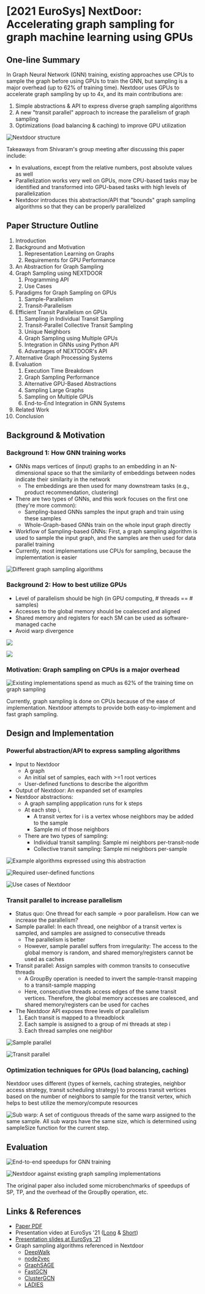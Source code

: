 # \[2021 EuroSys] NextDoor: Accelerating graph sampling for graph machine learning using GPUs

## One-line Summary

In Graph Neural Network (GNN) training, existing approaches use CPUs to sample the graph before using GPUs to train the GNN, but sampling is a major overhead (up to 62% of training time). Nextdoor uses GPUs to accelerate graph sampling by up to 4x, and its main contributions are:

1. Simple abstractions & API to express diverse graph sampling algorithms
2. A new "transit parallel" approach to increase the parallelism of graph sampling
3. Optimizations (load balancing & caching) to improve GPU utilization

![Nextdoor structure](<../../.gitbook/assets/Screen Shot 2021-08-20 at 8.23.09 PM.png>)

Takeaways from Shivaram's group meeting after discussing this paper include:

* In evaluations, except from the relative numbers, post absolute values as well
* Parallelization works very well on GPUs, more CPU-based tasks may be identified and transformed into GPU-based tasks with high levels of parallelization
* Nextdoor introduces this abstraction/API that "bounds" graph sampling algorithms so that they can be properly parallelized

## Paper Structure Outline

1. Introduction
2. Background and Motivation
   1. Representation Learning on Graphs
   2. Requirements for GPU Performance
3. An Abstraction for Graph Sampling
4. Graph Sampling using NEXTDOOR
   1. Programming API
   2. Use Cases
5. Paradigms for Graph Sampling on GPUs
   1. Sample-Parallelism
   2. Transit-Parallelism
6. Efficient Transit Parallelism on GPUs
   1. Sampling in Individual Transit Sampling
   2. Transit-Parallel Collective Transit Sampling
   3. Unique Neighbors
   4. Graph Sampling using Multiple GPUs
   5. Integration in GNNs using Python API
   6. Advantages of NEXTDOOR's API
7. Alternative Graph Processing Systems
8. Evaluation
   1. Execution Time Breakdown
   2. Graph Sampling Performance
   3. Alternative GPU-Based Abstractions
   4. Sampling Large Graphs
   5. Sampling on Multiple GPUs
   6. End-to-End Integration in GNN Systems
9. Related Work
10. Conclusion

## Background & Motivation

### Background 1: How GNN training works

* GNNs maps vertices of (input) graphs to an embedding in an N-dimensional space so that the similarity of embeddings between nodes indicate their similarity in the network
  * The embeddings are then used for many downstream tasks (e.g., product recommendation, clustering)
* There are two types of GNNs, and this work focuses on the first one (they're more common):
  * Sampling-based GNNs samples the input graph and train using these samples
  * Whole-Graph-based GNNs train on the whole input graph directly
* Workflow of Sampling-based GNNs: First, a graph sampling algorithm is used to sample the input graph, and the samples are then used for data parallel training
* Currently, most implementations use CPUs for sampling, because the implementation is easier

![Different graph sampling algorithms](<../../.gitbook/assets/Screen Shot 2021-08-20 at 7.55.05 PM.png>)

### Background 2: How to best utilize GPUs

* Level of parallelism should be high (in GPU computing, # threads == # samples)
* Accesses to the global memory should be coalesced and aligned
* Shared memory and registers for each SM can be used as software-managed cache
* Avoid warp divergence

![](<../../.gitbook/assets/Screen Shot 2021-08-20 at 7.55.58 PM.png>)

![](<../../.gitbook/assets/Screen Shot 2021-08-20 at 8.08.19 PM.png>)

### Motivation: Graph sampling on CPUs is a major overhead

![Existing implementations spend as much as 62% of the training time on graph sampling](<../../.gitbook/assets/Screen Shot 2021-08-13 at 1.45.24 PM.png>)

Currently, graph sampling is done on CPUs because of the ease of implementation. Nextdoor attempts to provide both easy-to-implement and fast graph sampling.

## Design and Implementation

### Powerful abstraction/API to express sampling algorithms

* Input to Nextdoor
  * A graph
  * An initial set of samples, each with >=1 root vertices
  * User-defined functions to describe the algorithm
* Output of Nextdoor: An expanded set of examples
* Nextdoor abstractions:
  * A graph sampling appplication runs for k steps
  * At each step i,
    * A transit vertex for i is a vertex whose neighbors may be added to the sample
    * Sample mi of those neighbors
  * There are two types of sampling:
    * Individual transit sampling: Sample mi neighbors per-transit-node
    * Collective transit sampling: Sample mi neighbors per-sample

![Example algorithms expressed using this abstraction](<../../.gitbook/assets/Screen Shot 2021-08-20 at 8.03.07 PM.png>)

![Required user-defined functions](<../../.gitbook/assets/Screen Shot 2021-08-20 at 8.03.55 PM.png>)

![Use cases of Nextdoor](<../../.gitbook/assets/Screen Shot 2021-08-20 at 8.04.36 PM.png>)

### Transit parallel to increase parallelism

* Status quo: One thread for each sample -> poor parallelism. How can we increase the parallelism?
* Sample parallel: In each thread, one neighbor of a transit vertex is sampled, and samples are assigned to consecutive threads
  * The parallelism is better
  * However, sample parallel suffers from irregularity: The access to the global memory is random, and shared memory/registers cannot be used as caches
* Transit parallel: Assign samples with common transits to consecutive threads
  * A GroupBy operation is needed to invert the sample-transit mapping to a transit-sample mapping
  * Here, consecutive threads access edges of the same transit vertices. Therefore, the global memory accesses are coalesced, and shared memory/registers can be used for caches
* The Nextdoor API exposes three levels of parallelism
  1. Each transit is mapped to a threadblock
  2. Each sample is assigned to a group of mi threads at step i
  3. Each thread samples one neighbor

![Sample parallel](<../../.gitbook/assets/Screen Shot 2021-08-20 at 8.15.13 PM.png>)

![Transit parallel](<../../.gitbook/assets/Screen Shot 2021-08-20 at 8.15.34 PM.png>)

### Optimization techniques for GPUs (load balancing, caching)

Nextdoor uses different {types of kernels, caching strategies, neighbor access strategy, transit scheduling strategy} to process transit vertices based on the number of neighbors to sample for the transit vertex, which helps to best utilize the memory/compute resources

![Sub warp: A set of contiguous threads of the same warp assigned to the same sample. All sub warps have the same size, which is determined using sampleSize function for the current step.](<../../.gitbook/assets/Screen Shot 2021-08-20 at 8.17.36 PM.png>)

## Evaluation

![End-to-end speedups for GNN training](<../../.gitbook/assets/Screen Shot 2021-08-20 at 8.20.22 PM.png>)

![Nextdoor against existing graph sampling implementations](<../../.gitbook/assets/Screen Shot 2021-08-20 at 8.20.57 PM.png>)

The original paper also included some microbenchmarks of speedups of SP, TP, and the overhead of the GroupBy operation, etc.

## Links & References

* [Paper PDF](https://marcoserafini.github.io/projects/nextdoor/nextdoor.pdf)
* Presentation video at EuroSys '21 ([Long](https://www.youtube.com/watch?v=GsffY0j6tVE\&list=PLzDuHU-z7gNjuSbEYCFXZtWAl3nAdNF2f\&index=19) & [Short](https://www.youtube.com/watch?v=lwB7KcMIpkQ\&list=PLzDuHU-z7gNghxOWGcdLK\_xWtqHjxaYTm\&index=19))
* [Presentation slides at EuroSys '21](https://2021.eurosys.org/docs/presentations/6-Jangda%20-%20Abhinav%20Jangda.pdf)
* Graph sampling algorithms referenced in Nextdoor
  * [DeepWalk](https://arxiv.org/pdf/1403.6652.pdf)
  * [node2vec](https://arxiv.org/pdf/1607.00653.pdf)
  * [GraphSAGE](https://arxiv.org/pdf/1706.02216.pdf)
  * [FastGCN](https://arxiv.org/pdf/1801.10247.pdf)
  * [ClusterGCN](https://arxiv.org/pdf/1905.07953.pdf)
  * [LADIES](https://arxiv.org/pdf/1911.07323.pdf)
